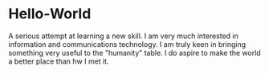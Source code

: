 # Hello-World
A serious attempt at learning a new skill.
I am very much interested in information and communications technology. 
I am truly keen in bringing something very useful to the "humanity" table. I do aspire to make the world a better place than hw I met it.
